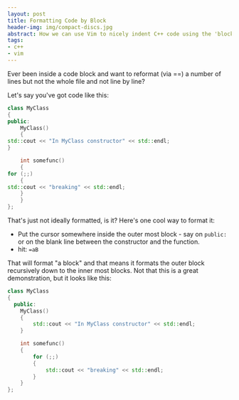 ```yaml
---
layout: post
title: Formatting Code by Block
header-img: img/compact-discs.jpg
abstract: How we can use Vim to nicely indent C++ code using the 'block' text object
tags:
- c++
- vim
---
```

Ever been inside a code block and want to reformat (via ==) a number of lines but not the whole file and not line by line?

Let's say you've got code like this:

``` cpp
class MyClass
{
public:
    MyClass()
    {
std::cout << "In MyClass constructor" << std::endl;
}

    int somefunc()
    {
for (;;)
    {
std::cout << "breaking" << std::endl;
    }
    }
};
```

That's just not ideally formatted, is it?  Here's one cool way to format it:

- Put the cursor somewhere inside the outer most block - say on `public:` or on the blank line between the constructor and the function.
- hit: `=aB`

That will format "a block" and that means it formats the outer block recursively down to the inner most blocks.  Not that this is a great demonstration, but it looks like this:

``` cpp
class MyClass
{
  public:
    MyClass()
    {
        std::cout << "In MyClass constructor" << std::endl;
    }

    int somefunc()
    {
        for (;;)
        {
            std::cout << "breaking" << std::endl;
        }
    }
}; 
```

